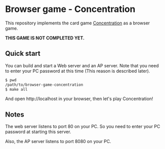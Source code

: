 # Browser game - Concentration

This repository implements the card game
[Concentration](https://en.wikipedia.org/wiki/Concentration_(card_game)) as a browser game.

**THIS GAME IS NOT COMPLETED YET.**

## Quick start

You can build and start a Web server and an AP server.
Note that you need to enter your PC password at this time (This reason is described later).

~~~bash
$ pwd
/path/to/browser-game-concentration
$ make all
~~~

And open http://localhost in your browser, then let's play Concentration!

## Notes

The web server listens to port 80 on your PC.
So you need to enter your PC password at starting this server.

Also, the AP server listens to port 8080 on your PC.
